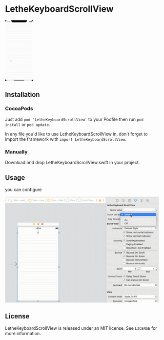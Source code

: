 # LetheKeyboardScrollView
![LetheKeyboardScrollView](LetheKeyboardScrollView_2.gif)

Installation
------------

### CocoaPods

Just add `pod 'LetheKeyboardScrollView'` to your Podfile then run `pod install` or `pod update`.

In any file you'd like to use LetheKeyboardScrollView in, don't forget to
import the framework with `import LetheKeyboardScrollView`.

### Manually
Download and drop LetheKeyboardScrollView.swift in your project.

Usage
---

you can configure

![LetheKeyboardScrollView](LetheKeyboardScrollView.gif)

License
-------

LetheKeyboardScrollView is released under an MIT license. See ``LICENSE`` for more information.
